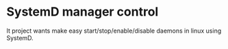 
# SystemD manager control

It project wants make easy start/stop/enable/disable daemons in linux using SystemD.
